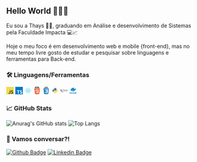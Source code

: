 ## Hello World 👩🏻‍💻

Eu sou a Thays 👩🏻‍, graduando em Análise e desenvolvimento de Sistemas pela Faculdade Impacta 💻📈

Hoje o meu foco é em desenvolvimento web e mobile {front-end}, mas no meu tempo livre gosto de estudar e pesquisar sobre linguagens e ferramentas para Back-end.


### 🛠️ Linguagens/Ferramentas
<code><img height="20" src="https://raw.githubusercontent.com/github/explore/80688e429a7d4ef2fca1e82350fe8e3517d3494d/topics/javascript/javascript.png"></code>
<code><img height="20" src="https://raw.githubusercontent.com/github/explore/80688e429a7d4ef2fca1e82350fe8e3517d3494d/topics/typescript/typescript.png"></code>
<code><img height="20" src="https://raw.githubusercontent.com/github/explore/80688e429a7d4ef2fca1e82350fe8e3517d3494d/topics/react/react.png"></code>
<code><img height="20" src="https://raw.githubusercontent.com/github/explore/80688e429a7d4ef2fca1e82350fe8e3517d3494d/topics/html/html.png"></code>
<code><img height="20" src="https://raw.githubusercontent.com/github/explore/80688e429a7d4ef2fca1e82350fe8e3517d3494d/topics/css/css.png"></code>
<code><img height="20" src="https://raw.githubusercontent.com/github/explore/80688e429a7d4ef2fca1e82350fe8e3517d3494d/topics/python/python.png"></code>
<code><img height="20" src="https://raw.githubusercontent.com/github/explore/80688e429a7d4ef2fca1e82350fe8e3517d3494d/topics/flask/flask.png"></code>
<code><img height="20" src="https://raw.githubusercontent.com/github/explore/80688e429a7d4ef2fca1e82350fe8e3517d3494d/topics/docker/docker.png"></code>


### 📈 GitHub Stats

![Anurag's GitHub stats](https://github-readme-stats.vercel.app/api?username=thaysrq&show_icons=true&theme=jolly)
![Top Langs](https://github-readme-stats.vercel.app/api/top-langs/?username=thaysrq&layout=compact&theme=jolly)


### 📲 Vamos conversar?!
[![Github Badge](https://img.shields.io/badge/-Github-000?style=flat-square&logo=Github&logoColor=white&link=https://github.com/thaysrq)](https://github.com/thaysrq)
[![Linkedin Badge](https://img.shields.io/badge/-LinkedIn-blue?style=flat-square&logo=Linkedin&logoColor=white&link=https://www.linkedin.com/in/thayspsilva)](https://www.linkedin.com/in/thayspsilva)
